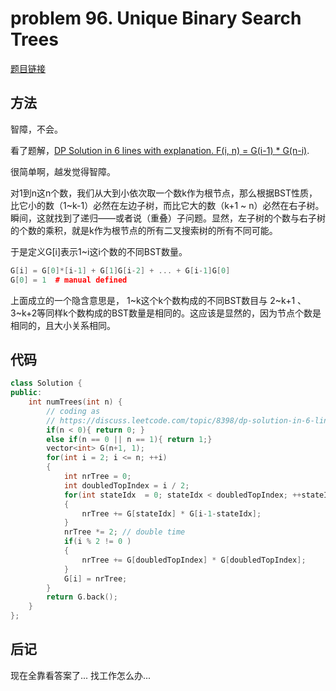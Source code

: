 # problem 96. Unique Binary Search Trees

[题目链接](https://leetcode.com/problems/unique-binary-search-trees/)

## 方法

智障，不会。

看了题解，[DP Solution in 6 lines with explanation. F(i, n) = G(i-1) * G(n-i)](https://discuss.leetcode.com/topic/8398/dp-solution-in-6-lines-with-explanation-f-i-n-g-i-1-g-n-i).

很简单啊，越发觉得智障。

对1到n这n个数，我们从大到小依次取一个数k作为根节点，那么根据BST性质，比它小的数（1~k-1）必然在左边子树，而比它大的数（k+1 ~ n）必然在右子树。瞬间，这就找到了递归——或者说（重叠）子问题。显然，左子树的个数与右子树的个数的乘积，就是k作为根节点的所有二叉搜索树的所有不同可能。

于是定义G[i]表示1~i这i个数的不同BST数量。

```C++
G[i] = G[0]*[i-1] + G[1]G[i-2] + ... + G[i-1]G[0]
G[0] = 1  # manual defined
```

上面成立的一个隐含意思是， 1~k这个k个数构成的不同BST数目与 2~k+1 、 3~k+2等同样k个数构成的BST数量是相同的。这应该是显然的，因为节点个数是相同的，且大小关系相同。

## 代码

```C++
class Solution {
public:
    int numTrees(int n) {
        // coding as 
        // https://discuss.leetcode.com/topic/8398/dp-solution-in-6-lines-with-explanation-f-i-n-g-i-1-g-n-i
        if(n < 0){ return 0; }
        else if(n == 0 || n == 1){ return 1;}
        vector<int> G(n+1, 1);
        for(int i = 2; i <= n; ++i)
        {
            int nrTree = 0;
            int doubledTopIndex = i / 2;
            for(int stateIdx  = 0; stateIdx < doubledTopIndex; ++stateIdx)
            {
                nrTree += G[stateIdx] * G[i-1-stateIdx];
            }
            nrTree *= 2; // double time
            if(i % 2 != 0 )
            {
                nrTree += G[doubledTopIndex] * G[doubledTopIndex];
            }
            G[i] = nrTree;
        }
        return G.back();
    }
};
```

## 后记

现在全靠看答案了... 找工作怎么办...
